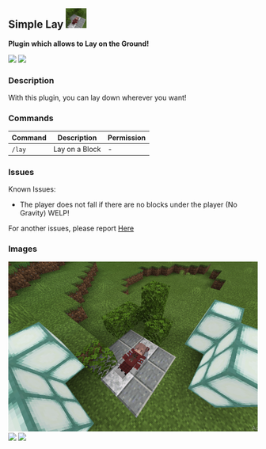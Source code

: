 ## Simple Lay <img src="https://github.com/brokiem/SimpleLay/blob/master/assets/logo.PNG" height="40"> 
**Plugin which allows to Lay on the Ground!** <br>

[![](https://poggit.pmmp.io/shield.state/SimpleLay)](https://poggit.pmmp.io/p/SimpleLay)
[![](https://poggit.pmmp.io/shield.dl/SimpleLay)](https://poggit.pmmp.io/p/SimpleLay)

### Description
With this plugin, you can lay down wherever you want!

### Commands
| Command | Description | Permission |
| --- | --- | --- |
| ```/lay``` | Lay on a Block | - |

### Issues
Known Issues: 
- The player does not fall if there are no blocks under the player (No Gravity) WELP!

For another issues, please report [Here](https://github.com/brokiem/SimpleLay/issues/new)

### Images
<img src="https://github.com/brokiem/SimpleLay/blob/master/assets/laying4.PNG">
<img src="https://github.com/brokiem/SimpleLay/blob/master/assets/laying2.PNG">
<img src="https://github.com/brokiem/SimpleLay/blob/master/assets/laying3.PNG">
